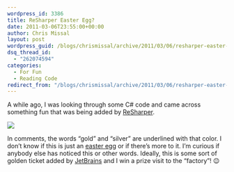 ```yaml
---
wordpress_id: 3386
title: ReSharper Easter Egg?
date: 2011-03-06T23:55:00+00:00
author: Chris Missal
layout: post
wordpress_guid: /blogs/chrismissal/archive/2011/03/06/resharper-easter-egg.aspx
dsq_thread_id:
  - "262074594"
categories:
  - For Fun
  - Reading Code
redirect_from: "/blogs/chrismissal/archive/2011/03/06/resharper-easter-egg.aspx/"
---
```

A while ago, I was looking through some C# code and came across something fun that was being added by [ReSharper](http://www.jetbrains.com/resharper/).

![](//lostechies.com/chrismissal/files/2011/03/resharper-gold-silver.png)

In comments, the words &#8220;gold&#8221; and &#8220;silver&#8221; are underlined with that color. I don&#8217;t know if this is just an [easter egg](http://en.wikipedia.org/wiki/Easter_egg_(media)) or if there&#8217;s more to it. I&#8217;m curious if anybody else has noticed this or other words. Ideally, this is some sort of golden ticket added by [JetBrains](http://www.jetbrains.com) and I win a prize visit to the &#8220;factory&#8221;! 😉